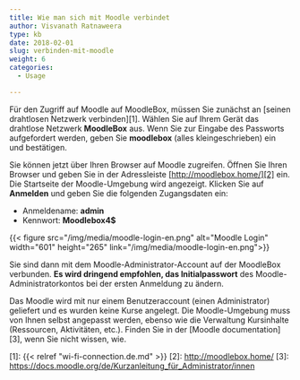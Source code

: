 ```yaml
---
title: Wie man sich mit Moodle verbindet
author: Visvanath Ratnaweera
type: kb
date: 2018-02-01
slug: verbinden-mit-moodle
weight: 6
categories:
  - Usage

---
```

Für den Zugriff auf Moodle auf MoodleBox, müssen Sie zunächst an [seinen drahtlosen Netzwerk verbinden][1]. Wählen Sie auf Ihrem Gerät das drahtlose Netzwerk __MoodleBox__ aus. Wenn Sie zur Eingabe des Passworts aufgefordert werden, geben Sie __moodlebox__ (alles kleingeschrieben) ein und bestätigen.

Sie können jetzt über Ihren Browser auf Moodle zugreifen. Öffnen Sie Ihren Browser und geben Sie in der Adressleiste [http://moodlebox.home/][2] ein. Die Startseite der Moodle-Umgebung wird angezeigt. Klicken Sie auf __Anmelden__ und geben Sie die folgenden Zugangsdaten ein:

  * Anmeldename: __admin__
  * Kennwort: __Moodlebox4$__

{{< figure src="/img/media/moodle-login-en.png" alt="Moodle Login" width="601" height="265"  link="/img/media/moodle-login-en.png">}}

Sie sind dann mit dem Moodle-Administrator-Account auf der MoodleBox verbunden. __Es wird dringend empfohlen, das Initialpasswort__ des Moodle-Administratorkontos bei der ersten Anmeldung zu ändern.

Das Moodle wird mit nur einem Benutzeraccount (einen Administrator) geliefert und es wurden keine Kurse angelegt. Die Moodle-Umgebung muss von Ihnen selbst angepasst werden, ebenso wie die Verwaltung Kursinhalte (Ressourcen, Aktivitäten, etc.). Finden Sie in der [Moodle documentation][3], wenn Sie nicht wissen, wie.

 [1]: {{< relref "wi-fi-connection.de.md" >}}
 [2]: http://moodlebox.home/
 [3]: https://docs.moodle.org/de/Kurzanleitung_für_Administrator/innen
